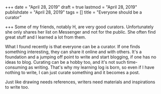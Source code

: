 +++
date = "April 28, 2019"
draft = true
lastmod = "April 28, 2019"
publishdate = "April 28, 2019"
tags = []
title = "Everyone should be a curator"

+++
Some of my friends, notably H, are very good curators. Unfortunately she only shares her list on Messenger and not for the public. She often find great stuff and I learned a lot from them. 

What I found recently is that everyone can be a curator. If one finds something interesting, they can share it online and with others. It's a foundation and a jumping off point to write and start blogging, if one has no ideas to blog. Curating can be a hobby too, and it's not such time-consuming as writing. That's why my learning log is born, so even if I have nothing to write, I can just curate something and it becomes a post. 

Just like drawing needs references, writers need materials and inspirations to write too. 